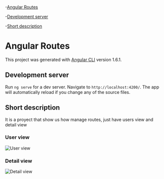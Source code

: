 
-[Angular Routes](#angular-routes)

-[Development server](#development-server)

-[Short description](#short-description)

# Angular Routes

This project was generated with [Angular CLI](https://github.com/angular/angular-cli) version 1.6.1.

## Development server

Run `ng serve` for a dev server. Navigate to `http://localhost:4200/`. The app will automatically reload if you change any of the source files.

## Short description

It is a proyect that show us how manage routes, just have users view and detail view

### User view

![User view](https://saidmlx.github.io/assets/images/2017_12_29_rutasAngular/ejemploAngularVista1.png)

### Detail view

![Detail view](https://saidmlx.github.io/assets/images/2017_12_29_rutasAngular/ejemploAngularVista2.png)

